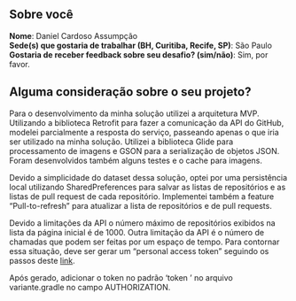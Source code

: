 ## Sobre você
**Nome**: Daniel Cardoso Assumpção <br>
**Sede(s) que gostaria de trabalhar (BH, Curitiba, Recife, SP)**: São Paulo<br>
**Gostaria de receber feedback sobre seu desafio? (sim/não)**: Sim, por favor.
## Alguma consideração sobre o seu projeto?

Para o desenvolvimento da minha solução utilizei a arquitetura MVP.
Utilizando a biblioteca Retrofit para fazer a comunicação da API do GitHub, modelei parcialmente a resposta do serviço, passeando apenas o que iria ser utilizado na minha solução. Utilizei a biblioteca Glide para processamento de imagens e GSON para a serialização de objetos JSON. Foram desenvolvidos também alguns testes e o cache para imagens.

Devido a simplicidade do dataset dessa solução, optei por uma persistência local utilizando SharedPreferences para salvar as listas de repositórios e as listas de pull request de cada repositório. Implementei também a feature “Pull-to-refresh” para atualizar a lista de repositórios e de pull requests. 

Devido a limitações da API o número máximo de repositórios exibidos na lista da página inicial é de 1000.  Outra limitação da API é o número de chamadas que podem ser feitas por um espaço de tempo. Para contornar essa situação, deve ser gerar um “personal access token” seguindo os passos deste [link](https://docs.github.com/en/github/authenticating-to-github/keeping-your-account-and-data-secure/creating-a-personal-access-token).

Após gerado, adicionar o token no padrão ‘token <seu-token-aqui>’ no arquivo variante.gradle no campo AUTHORIZATION.

